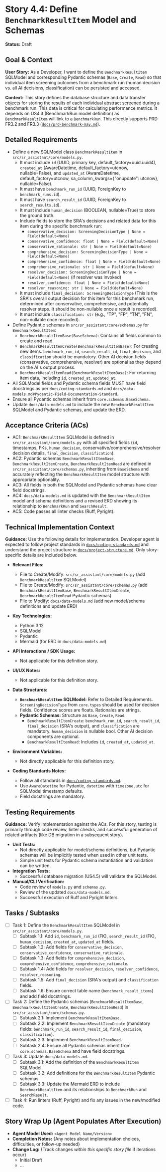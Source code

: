 # Story 4.4: Define `BenchmarkResultItem` Model and Schemas

**Status:** Draft

## Goal & Context

**User Story:** As a Developer, I want to define the `BenchmarkResultItem` SQLModel and corresponding Pydantic schemas (`Base`, `Create`, `Read`) so that individual item screening outcomes from a benchmark run (human decision vs. all AI decisions, classification) can be persisted and accessed.

**Context:** This story defines the database structure and data transfer objects for storing the results of each individual abstract screened during a benchmark run. This data is critical for calculating performance metrics. It depends on US4.3 (BenchmarkRun model definition) as `BenchmarkResultItem` will link to a `BenchmarkRun`. This directly supports PRD FR3.2 and FR3.3 ([`docs/prd-benchmark-may.md`](/docs/prd-benchmark-may.md)).

## Detailed Requirements

-   Define a new SQLModel class `BenchmarkResultItem` in `src/sr_assistant/core/models.py`.
    -   It must include `id` (UUID, primary key, default_factory=uuid.uuid4), `created_at` (AwareDatetime, default_factory=utcnow, nullable=False), and `updated_at` (AwareDatetime, default_factory=utcnow, sa_column_kwargs={"onupdate": utcnow}, nullable=False).
    -   It must have `benchmark_run_id` (UUID, ForeignKey to `benchmark_runs.id`).
    -   It must have `search_result_id` (UUID, ForeignKey to `search_results.id`).
    -   It must include `human_decision` (BOOLEAN, nullable=True) to store the ground truth.
    -   Include fields to store the SRA's decisions and related data for this item during the specific benchmark run:
        - `conservative_decision: ScreeningDecisionType | None = Field(default=None)`
        - `conservative_confidence: float | None = Field(default=None)`
        - `conservative_rationale: str | None = Field(default=None)`
        - `comprehensive_decision: ScreeningDecisionType | None = Field(default=None)`
        - `comprehensive_confidence: float | None = Field(default=None)`
        - `comprehensive_rationale: str | None = Field(default=None)`
        - `resolver_decision: ScreeningDecisionType | None = Field(default=None)` (if resolver was invoked)
        - `resolver_confidence: float | None = Field(default=None)`
        - `resolver_reasoning: str | None = Field(default=None)`
    -   It must include `final_decision: ScreeningDecisionType` (This is the SRA's overall output decision for this item for this benchmark run, determined after conservative, comprehensive, and potentially resolver steps. It should be non-nullable once a result is recorded).
    -   It must include `classification: str` (e.g., "TP", "FP", "TN", "FN", non-nullable once recorded).
-   Define Pydantic schemas in `src/sr_assistant/core/schemas.py` for `BenchmarkResultItem`:
    - `BenchmarkResultItemBase(BaseSchema)`: Contains all fields common to create and read.
    - `BenchmarkResultItemCreate(BenchmarkResultItemBase)`: For creating new items. `benchmark_run_id`, `search_result_id`, `final_decision`, and `classification` should be mandatory. Other AI decision fields (conservative, comprehensive, resolver) are optional as they depend on the AI's output process.
    - `BenchmarkResultItemRead(BenchmarkResultItemBase)`: For returning item data, including `id`, `created_at`, `updated_at`.
-   All SQLModel fields and Pydantic schema fields MUST have field docstrings as per `docs/coding-standards.md` and `docs/data-models.md#Pydantic-Field-Documentation-Standard`.
-   Ensure all Pydantic schemas inherit from `core.schemas.BaseSchema`.
-   Update `docs/data-models.md` to include the new `BenchmarkResultItem` SQLModel and Pydantic schemas, and update the ERD.

## Acceptance Criteria (ACs)

- AC1: `BenchmarkResultItem` SQLModel is defined in `src/sr_assistant/core/models.py` with all specified fields (`id`, timestamps, FKs, `human_decision`, conservative/comprehensive/resolver decision details, `final_decision`, `classification`).
- AC2: Pydantic schemas `BenchmarkResultItemBase`, `BenchmarkResultItemCreate`, `BenchmarkResultItemRead` are defined in `src/sr_assistant/core/schemas.py`, inheriting from `BaseSchema` and accurately reflecting the `BenchmarkResultItem` model structure with appropriate optionality.
- AC3: All fields in both the SQLModel and Pydantic schemas have clear field docstrings.
- AC4: `docs/data-models.md` is updated with the `BenchmarkResultItem` model and schema definitions and a revised ERD showing its relationship to `BenchmarkRun` and `SearchResult`.
- AC5: Code passes all linter checks (Ruff, Pyright).

## Technical Implementation Context

**Guidance:** Use the following details for implementation. Developer agent is expected to follow project standards in [`docs/coding-standards.md`](/docs/coding-standards.md) and understand the project structure in [`docs/project-structure.md`](/docs/project-structure.md). Only story-specific details are included below.

-   **Relevant Files:**
    - File to Create/Modify: `src/sr_assistant/core/models.py` (add `BenchmarkResultItem` SQLModel)
    - File to Create/Modify: `src/sr_assistant/core/schemas.py` (add `BenchmarkResultItemBase`, `BenchmarkResultItemCreate`, `BenchmarkResultItemRead` Pydantic schemas)
    - File to Modify: `docs/data-models.md` (add new model/schema definitions and update ERD)

-   **Key Technologies:**
    - Python 3.12
    - SQLModel
    - Pydantic
    - Mermaid (for ERD in `docs/data-models.md`)

-   **API Interactions / SDK Usage:**
    - Not applicable for this definition story.

-   **UI/UX Notes:**
    - Not applicable for this definition story.

-   **Data Structures:**
    -   **`BenchmarkResultItem` SQLModel:** Refer to Detailed Requirements. `ScreeningDecisionType` from `core.types` should be used for decision fields. Confidence scores are floats. Rationales are strings.
    -   **Pydantic Schemas:** Structure as `Base`, `Create`, `Read`.
        - `BenchmarkResultItemCreate`: `benchmark_run_id`, `search_result_id`, `final_decision` (SRA's output), and `classification` are mandatory. `human_decision` is nullable bool. Other AI decision components are optional.
        - `BenchmarkResultItemRead`: Includes `id`, `created_at`, `updated_at`.

-   **Environment Variables:**
    - Not directly applicable for this definition story.

-   **Coding Standards Notes:**
    - Follow all standards in [`docs/coding-standards.md`](/docs/coding-standards.md).
    - Use `AwareDatetime` for Pydantic, `datetime` with `timezone.utc` for SQLModel timestamp defaults.
    - Field docstrings are mandatory.

## Testing Requirements

**Guidance:** Verify implementation against the ACs. For this story, testing is primarily through code review, linter checks, and successful generation of related artifacts (like DB migration in a subsequent story).

-   **Unit Tests:**
    - Not directly applicable for model/schema definitions, but Pydantic schemas will be implicitly tested when used in other unit tests.
    - Simple unit tests for Pydantic schema instantiation and validation can be written.
-   **Integration Tests:**
    - Successful database migration (US4.5) will validate the SQLModel.
-   **Manual/CLI Verification:**
    - Code review of `models.py` and `schemas.py`.
    - Review of the updated `docs/data-models.md`.
    - Successful execution of Ruff and Pyright linters.

## Tasks / Subtasks

-   [ ] Task 1: Define the `BenchmarkResultItem` SQLModel in `src/sr_assistant/core/models.py`.
    - [ ] Subtask 1.1: Add `id`, `benchmark_run_id` (FK), `search_result_id` (FK), `human_decision`, `created_at`, `updated_at` fields.
    - [ ] Subtask 1.2: Add fields for `conservative_decision`, `conservative_confidence`, `conservative_rationale`.
    - [ ] Subtask 1.3: Add fields for `comprehensive_decision`, `comprehensive_confidence`, `comprehensive_rationale`.
    - [ ] Subtask 1.4: Add fields for `resolver_decision`, `resolver_confidence`, `resolver_reasoning`.
    - [ ] Subtask 1.5: Add `final_decision` (SRA's output) and `classification` fields.
    - [ ] Subtask 1.6: Ensure correct table name (`benchmark_result_items`) and add field docstrings.
-   [ ] Task 2: Define the Pydantic schemas (`BenchmarkResultItemBase`, `BenchmarkResultItemCreate`, `BenchmarkResultItemRead`) in `src/sr_assistant/core/schemas.py`.
    - [ ] Subtask 2.1: Implement `BenchmarkResultItemBase`.
    - [ ] Subtask 2.2: Implement `BenchmarkResultItemCreate` (mandatory fields: `benchmark_run_id`, `search_result_id`, `final_decision`, `classification`).
    - [ ] Subtask 2.3: Implement `BenchmarkResultItemRead`.
    - [ ] Subtask 2.4: Ensure all Pydantic schemas inherit from `core.schemas.BaseSchema` and have field docstrings.
-   [ ] Task 3: Update `docs/data-models.md`.
    - [ ] Subtask 3.1: Add the definition of the `BenchmarkResultItem` SQLModel.
    - [ ] Subtask 3.2: Add definitions for the `BenchmarkResultItem` Pydantic schemas.
    - [ ] Subtask 3.3: Update the Mermaid ERD to include `BenchmarkResultItem` and its relationships to `BenchmarkRun` and `SearchResult`.
-   [ ] Task 4: Run linters (Ruff, Pyright) and fix any issues in the new/modified code.

## Story Wrap Up (Agent Populates After Execution)

-   **Agent Model Used:** `<Agent Model Name/Version>`
-   **Completion Notes:** {Any notes about implementation choices, difficulties, or follow-up needed}
-   **Change Log:** {Track changes _within this specific story file_ if iterations occur}
    - Initial Draft
    - ...
